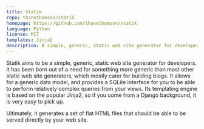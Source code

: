 ```yaml
---
title: Statik
repo: thanethomson/statik
homepage: https://github.com/thanethomson/statik
language: Python
license: MIT
templates: Jinja2
description: A simple, generic, static web site generator for developers.
---
```


Statik aims to be a simple, generic, static web site generator for developers.
It has been born out of a need for something more generic than most other
static web site generators, which mostly cater for building blogs. It allows
for a generic data model, and provides a SQLite interface for you to be able to
perform relatively complex queries from your views. Its templating engine is
based on the popular Jinja2, so if you come from a Django background, it is
very easy to pick up.

Ultimately, it generates a set of flat HTML files that should be able to be
served directly by your web site.


